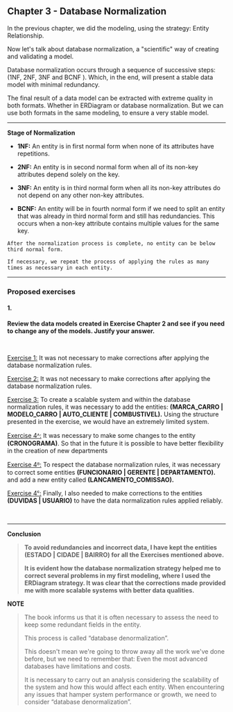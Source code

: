 ## Chapter 3 - Database Normalization

In the previous chapter, we did the modeling, using the strategy: Entity Relationship.

Now let's talk about database normalization, a "scientific" way of creating and validating a model.

Database normalization occurs through a sequence of successive steps: (1NF, 2NF, 3NF and BCNF ). Which, in the end, will present a stable data model with minimal redundancy.

The final result of a data model can be extracted with extreme quality in both formats. Whether in ERDiagram or database normalization. But we can use both formats in the same modeling, to ensure a very stable model.

---

**Stage of Normalization**

- **1NF:** An entity is in first normal form when none of its attributes have repetitions.
  
* **2NF:** An entity is in second normal form when all of its non-key attributes depend solely on the key.

- **3NF:** An entity is in third normal form when all its non-key attributes do not depend on any other non-key attributes.

- **BCNF:** An entity will be in fourth normal form if we need to split an entity that was already in third normal form and still has redundancies. This occurs when a non-key attribute contains multiple values for the same key.

`After the normalization process is complete, no entity can be below third normal form.`

`If necessary, we repeat the process of applying the rules as many times as necessary in each entity.`

---

### Proposed exercises

#### 1.
**Review the data models created in Exercise Chapter 2 and see if you need to change any of the models. Justify your answer.**

&#xa0;

[Exercise 1:]()
It was not necessary to make corrections after applying the database normalization rules.	

[Exercise 2:]()
It was not necessary to make corrections after applying the database normalization rules.

[Exercise 3:]()
To create a scalable system and within the database normalization rules, it was necessary to add the entities: **(MARCA_CARRO | MODELO_CARRO | AUTO_CLIENTE | COMBUSTIVEL).** Using the structure presented in the exercise, we would have an extremely limited system.

[Exercise 4ᴬ:]()
It was necessary to make some changes to the entity **(CRONOGRAMA)**. So that in the future it is possible to have better flexibility in the creation of new departments

[Exercise 4ᴮ:]()
To respect the database normalization rules, it was necessary to correct some entities **(FUNCIONARIO | GERENTE | DEPARTAMENTO).** and add a new entity called **(LANCAMENTO_COMISSAO).**

[Exercise 4ᶜ:]()
Finally, I also needed to make corrections to the entities **(DUVIDAS | USUARIO)** to have the data normalization rules applied reliably.

&#xa0;

---

**Conclusion**

> **To avoid redundancies and incorrect data, I have kept the entities **(ESTADO | CIDADE | BAIRRO)** for all the Exercises mentioned above.**
> 
> **It is evident how the database normalization strategy helped me to correct several problems in my first modeling, where I used the ERDiagram strategy. It was clear that the corrections made provided me with more scalable systems with better data qualities.**

**NOTE**
> The book informs us that it is often necessary to assess the need to keep some redundant fields in the entity.
>
> This process is called “database denormalization”.
>
> This doesn't mean we're going to throw away all the work we've done before, but we need to remember that: Even the most advanced databases have limitations and costs.
>
> It is necessary to carry out an analysis considering the scalability of the system and how this would affect each entity. When encountering any issues that hamper system performance or growth, we need to consider  “database denormalization”.